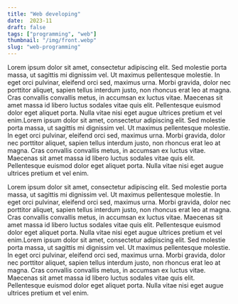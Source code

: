 ```yaml
---
title: "Web developing"
date:  2023-11
draft: false
tags: ["programming", "web"]
thumbnail: "/img/front.webp"
slug: "web-programming"
---
```


Lorem ipsum dolor sit amet, consectetur adipiscing elit. Sed molestie porta massa, ut sagittis mi dignissim vel. Ut maximus pellentesque molestie. In eget orci pulvinar, eleifend orci sed, maximus urna. Morbi gravida, dolor nec porttitor aliquet, sapien tellus interdum justo, non rhoncus erat leo at magna. Cras convallis convallis metus, in accumsan ex luctus vitae. Maecenas sit amet massa id libero luctus sodales vitae quis elit. Pellentesque euismod dolor eget aliquet porta. Nulla vitae nisi eget augue ultrices pretium et vel enim.Lorem ipsum dolor sit amet, consectetur adipiscing elit. Sed molestie porta massa, ut sagittis mi dignissim vel. Ut maximus pellentesque molestie. In eget orci pulvinar, eleifend orci sed, maximus urna. Morbi gravida, dolor nec porttitor aliquet, sapien tellus interdum justo, non rhoncus erat leo at magna. Cras convallis convallis metus, in accumsan ex luctus vitae. Maecenas sit amet massa id libero luctus sodales vitae quis elit. Pellentesque euismod dolor eget aliquet porta. Nulla vitae nisi eget augue ultrices pretium et vel enim.

Lorem ipsum dolor sit amet, consectetur adipiscing elit. Sed molestie porta massa, ut sagittis mi dignissim vel. Ut maximus pellentesque molestie. In eget orci pulvinar, eleifend orci sed, maximus urna. Morbi gravida, dolor nec porttitor aliquet, sapien tellus interdum justo, non rhoncus erat leo at magna. Cras convallis convallis metus, in accumsan ex luctus vitae. Maecenas sit amet massa id libero luctus sodales vitae quis elit. Pellentesque euismod dolor eget aliquet porta. Nulla vitae nisi eget augue ultrices pretium et vel enim.Lorem ipsum dolor sit amet, consectetur adipiscing elit. Sed molestie porta massa, ut sagittis mi dignissim vel. Ut maximus pellentesque molestie. In eget orci pulvinar, eleifend orci sed, maximus urna. Morbi gravida, dolor nec porttitor aliquet, sapien tellus interdum justo, non rhoncus erat leo at magna. Cras convallis convallis metus, in accumsan ex luctus vitae. Maecenas sit amet massa id libero luctus sodales vitae quis elit. Pellentesque euismod dolor eget aliquet porta. Nulla vitae nisi eget augue ultrices pretium et vel enim.